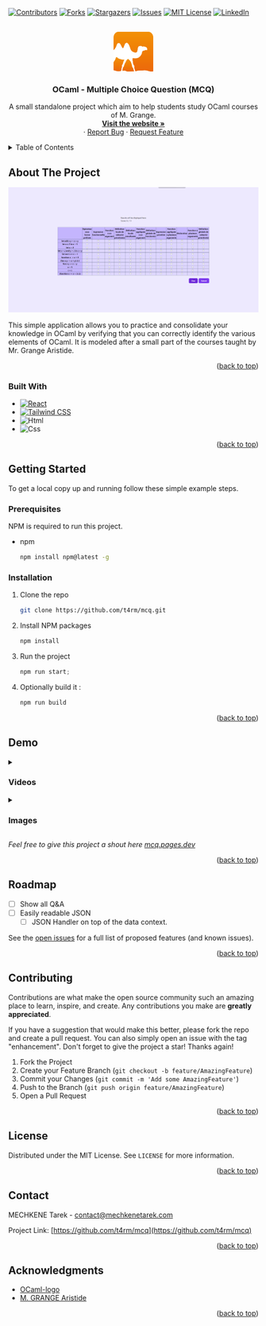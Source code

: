 <!-- Improved compatibility of back to top link: See: https://github.com/othneildrew/Best-README-Template/pull/73 -->
<a name="readme-top"></a>
<!--
*** Thanks for checking out the Best-README-Template. If you have a suggestion
*** that would make this better, please fork the repo and create a pull request
*** or simply open an issue with the tag "enhancement".
*** Don't forget to give the project a star!
*** Thanks again! Now go create something AMAZING! :D
-->



<!-- PROJECT SHIELDS -->
<!--
*** I'm using markdown "reference style" links for readability.
*** Reference links are enclosed in brackets [ ] instead of parentheses ( ).
*** See the bottom of this document for the declaration of the reference variables
*** for contributors-url, forks-url, etc. This is an optional, concise syntax you may use.
*** https://www.markdownguide.org/basic-syntax/#reference-style-links
-->

[![Contributors][contributors-shield]][contributors-url]
[![Forks][forks-shield]][forks-url]
[![Stargazers][stars-shield]][stars-url]
[![Issues][issues-shield]][issues-url]
[![MIT License][license-shield]][license-url]
[![LinkedIn][linkedin-shield]][linkedin-url]


<!-- PROJECT LOGO -->
<br />
<div align="center">
  <a href="https://github.com/t4rm/mcq">
    <img src="/public/images/icon.png" alt="Logo" width="80" height="80">
  </a>

<h3 align="center">OCaml - Multiple Choice Question (MCQ)</h3>

  <p align="center">
    A small standalone project which aim to help students study OCaml courses of M. Grange.
    <br />
    <a href="https://mcq.pages.dev"><strong>Visit the website »</strong></a>
    <br />
    ·
    <a href="https://github.com/t4rm/mcq/issues">Report Bug</a>
    ·
    <a href="https://github.com/t4rm/mcq/issues">Request Feature</a>
  </p>
</div>



<!-- TABLE OF CONTENTS -->
<details>
  <summary>Table of Contents</summary>
  <ol>
    <li>
      <a href="#about-the-project">About The Project</a>
      <ul>
        <li><a href="#built-with">Built With</a></li>
      </ul>
    </li>
    <li>
      <a href="#getting-started">Getting Started</a>
      <ul>
        <li><a href="#prerequisites">Prerequisites</a></li>
        <li><a href="#installation">Installation</a></li>
      </ul>
    </li>
    <li><a href="#usage">Usage</a></li>
    <li><a href="#roadmap">Roadmap</a></li>
    <li><a href="#contributing">Contributing</a></li>
    <li><a href="#license">License</a></li>
    <li><a href="#contact">Contact</a></li>
    <li><a href="#acknowledgments">Acknowledgments</a></li>
  </ol>
</details>



<!-- ABOUT THE PROJECT -->
## About The Project

[![OCaml Multiple Choice Question - OCAML MCQ][product-screenshot]](https://mcq.pages.dev)

This simple application allows you to practice and consolidate your knowledge in OCaml by verifying that you can correctly identify the various elements of OCaml. It is modeled after a small part of the courses taught by Mr. Grange Aristide.

<p align="right">(<a href="#readme-top">back to top</a>)</p>



### Built With

* [![React][React.js]][React-url]
* [![Tailwind CSS][Tailwind]][Tailwind-url]
* ![Html][Html5]
* ![Css][Css3]


<p align="right">(<a href="#readme-top">back to top</a>)</p>



<!-- GETTING STARTED -->
## Getting Started

To get a local copy up and running follow these simple example steps.

### Prerequisites

NPM is required to run this project.
* npm
  ```sh
  npm install npm@latest -g
  ```

### Installation

1. Clone the repo
   ```sh
   git clone https://github.com/t4rm/mcq.git
   ```
2. Install NPM packages
   ```sh
   npm install
   ```
3. Run the project
   ```js
   npm run start;
   ```
4. Optionally build it :
   ```js
   npm run build
   ```


<p align="right">(<a href="#readme-top">back to top</a>)</p>



<!-- USAGE EXAMPLES -->
<!-- USAGE EXAMPLES -->
## Demo

<details>
<summary><h3>Videos </h3></summary>

WIP
  

</details>

<details>
<summary><h3>Images </h3></summary>

WIP




</details>

_Feel free to give this project a shout here [mcq.pages.dev](https://mcq.pages.dev)_

<p align="right">(<a href="#readme-top">back to top</a>)</p>



<!-- ROADMAP -->
## Roadmap

- [ ] Show all Q&A
- [ ] Easily readable JSON
    - [ ] JSON Handler on top of the data context.

See the [open issues](https://github.com/t4rm/mcq/issues) for a full list of proposed features (and known issues).

<p align="right">(<a href="#readme-top">back to top</a>)</p>



<!-- CONTRIBUTING -->
## Contributing

Contributions are what make the open source community such an amazing place to learn, inspire, and create. Any contributions you make are **greatly appreciated**.

If you have a suggestion that would make this better, please fork the repo and create a pull request. You can also simply open an issue with the tag "enhancement".
Don't forget to give the project a star! Thanks again!

1. Fork the Project
2. Create your Feature Branch (`git checkout -b feature/AmazingFeature`)
3. Commit your Changes (`git commit -m 'Add some AmazingFeature'`)
4. Push to the Branch (`git push origin feature/AmazingFeature`)
5. Open a Pull Request

<p align="right">(<a href="#readme-top">back to top</a>)</p>



<!-- LICENSE -->
## License

Distributed under the MIT License. See `LICENSE` for more information.

<p align="right">(<a href="#readme-top">back to top</a>)</p>



<!-- CONTACT -->
## Contact

MECHKENE Tarek - contact@mechkenetarek.com

Project Link: [https://github.com/t4rm/mcq](https://github.com/t4rm/mcq)

<p align="right">(<a href="#readme-top">back to top</a>)</p>



<!-- ACKNOWLEDGMENTS -->
## Acknowledgments

* [OCaml-logo](https://github.com/ocaml/ocaml-logo/tree/master)
* [M. GRANGE Aristide](https://github.com/laowantong)

<p align="right">(<a href="#readme-top">back to top</a>)</p>



<!-- MARKDOWN LINKS & IMAGES -->
<!-- https://www.markdownguide.org/basic-syntax/#reference-style-links -->
[contributors-shield]: https://img.shields.io/github/contributors/t4rm/mcq.svg?style=for-the-badge
[contributors-url]: https://github.com/t4rm/mcq/graphs/contributors
[forks-shield]: https://img.shields.io/github/forks/t4rm/mcq.svg?style=for-the-badge
[forks-url]: https://github.com/t4rm/mcq/network/members
[stars-shield]: https://img.shields.io/github/stars/t4rm/mcq.svg?style=for-the-badge
[stars-url]: https://github.com/t4rm/mcq/stargazers
[issues-shield]: https://img.shields.io/github/issues/t4rm/mcq.svg?style=for-the-badge
[issues-url]: https://github.com/t4rm/mcq/issues
[license-shield]: https://img.shields.io/github/license/t4rm/mcq.svg?style=for-the-badge
[license-url]: https://github.com/t4rm/mcq/blob/master/LICENSE
[linkedin-shield]: https://img.shields.io/badge/-LinkedIn-black.svg?style=for-the-badge&logo=linkedin&colorB=555
[linkedin-url]: https://linkedin.com/in/tareek
[product-screenshot]: public/images/product_screenshot.png
[React.js]: https://img.shields.io/badge/React-20232A?style=for-the-badge&logo=react&logoColor=61DAFB
[React-url]: https://reactjs.org/
[Html5]: https://img.shields.io/badge/HTML-239120?style=for-the-badge&logo=html5&logoColor=white
[Css3]: https://img.shields.io/badge/css3-%231572B6.svg?style=for-the-badge&logo=css3&logoColor=white
[Tailwind]: https://img.shields.io/badge/Tailwind_CSS-38B2AC?style=for-the-badge&logo=tailwind-css&logoColor=white
[Tailwind-url]: https://tailwindcss.com/
